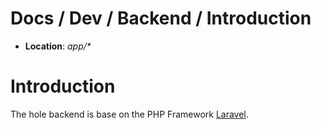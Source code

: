 # Docs / Dev / Backend / Introduction

- **Location**: _app/*_

# Introduction
The hole backend is base on the PHP Framework [Laravel](https://laravel.com/).